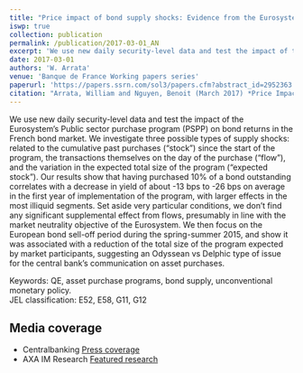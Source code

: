 ```yaml
---
title: "Price impact of bond supply shocks: Evidence from the Eurosystem's asset purchase program"
iswp: true
collection: publication
permalink: /publication/2017-03-01_AN
excerpt: 'We use new daily security-level data and test the impact of the Eurosystem’s Public sector purchase program (PSPP) on bond returns in the French bond market. We investigate three possible types of supply shocks: related to the cumulative past purchases (“stock”) since the start of the program, the transactions themselves on the day of the purchase (“flow”), and the variation in the expected total size of the program (“expected stock”). Our results show that having purchased 10% of a bond outstanding correlates with a decrease in yield of about -13 bps to -26 bps on average in the first year of implementation of the program, with larger effects in the most illiquid segments.'
date: 2017-03-01
authors: 'W. Arrata'
venue: 'Banque de France Working papers series'
paperurl: 'https://papers.ssrn.com/sol3/papers.cfm?abstract_id=2952363'
citation: "Arrata, William and Nguyen, Benoit (March 2017) *Price Impact of Bond Supply Shocks: Evidence from the Eurosystem's Asset Purchase Program* <i> Banque de France Working paper series No 623</i>."
---
```


We use new daily security-level data and test the impact of the Eurosystem’s Public sector purchase program (PSPP) on bond returns in the French bond market. We investigate three possible types of supply shocks: related to the cumulative past purchases (“stock”) since the start of the program, the transactions themselves on the day of the purchase (“flow”), and the variation in the expected total size of the program (“expected stock”). Our results show that having purchased 10% of a bond outstanding correlates with a decrease in yield of about -13 bps to -26 bps on average in the first year of implementation of the program, with larger effects in the most illiquid segments. Set aside very particular conditions, we don’t find any significant supplemental effect from flows, presumably in line with the market neutrality objective of the Eurosystem. We then focus on the European bond sell-off period during the spring-summer 2015, and show it was associated with a reduction of the total size of the program expected by market participants, suggesting an Odyssean vs Delphic type of issue for the central bank’s communication on asset purchases.

Keywords: QE, asset purchase programs, bond supply, unconventional monetary policy.  
JEL classification: E52, E58, G11, G12


## Media coverage

*	Centralbanking 
[Press coverage](https://www.centralbanking.com/central-banks/monetary-policy/unconventional-monetary-policy/3102756/french-paper-examines-impact-of-ecbs-pspp-on-bond-yields)
*	AXA IM Research
[Featured research](https://www.axa-im.com/en/content/-/asset_publisher/alpeXKk1gk2N/content/consider-this-price-impact-of-bond-supply-shocks-evidence-from-the-eurosystem-s-asset-purchase-program-/23818)
